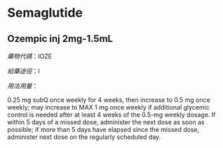 # Semaglutide

## Ozempic inj 2mg-1.5mL

*藥物代碼*：IOZE

*給藥途徑*：I

*用法用量*：

0.25 mg subQ once weekly for 4 weeks, then increase to 0.5 mg once weekly; may increase to MAX 1 mg once weekly if additional glycemic control is needed after at least 4 weeks of the 0.5-mg weekly dosage. If within 5 days of a missed dose, administer the next dose as soon as possible; if more than 5 days have elapsed since the missed dose, administer next dose on the regularly scheduled day.

